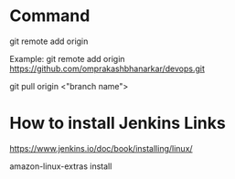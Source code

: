# Command 

git remote add origin <URL>

Example: 
git remote add origin https://github.com/omprakashbhanarkar/devops.git 

git pull origin <"branch name">


# How to install Jenkins Links

https://www.jenkins.io/doc/book/installing/linux/

amazon-linux-extras install 
